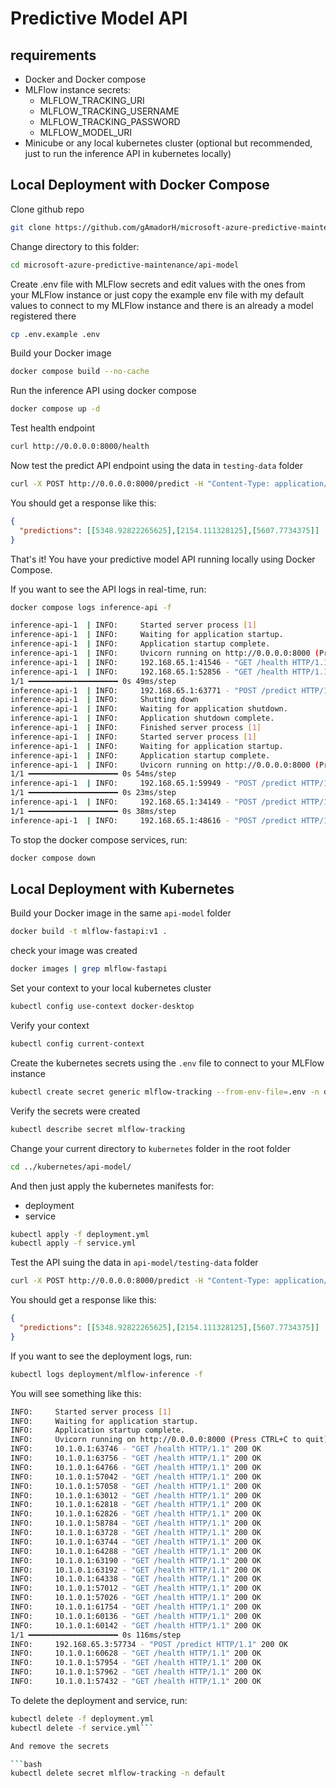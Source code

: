 # Predictive Model API

## requirements

- Docker and Docker compose
- MLFlow instance secrets:
  - MLFLOW_TRACKING_URI
  - MLFLOW_TRACKING_USERNAME
  - MLFLOW_TRACKING_PASSWORD
  - MLFLOW_MODEL_URI
- Minicube or any local kubernetes cluster (optional but recommended, just to run the inference API in kubernetes locally)

## Local Deployment with Docker Compose

Clone github repo

```bash
git clone https://github.com/gAmadorH/microsoft-azure-predictive-maintenance.git
```

Change directory to this folder:

```bash
cd microsoft-azure-predictive-maintenance/api-model
```

Create .env file with MLFlow secrets and edit values with the ones from your MLFlow instance
or just copy the example env file with my default values to connect to my MLFlow instance and there is an already a model registered there

```bash
cp .env.example .env
```

Build your Docker image

```bash
docker compose build --no-cache
 ```

Run the inference API using docker compose

```bash
docker compose up -d
```

Test health endpoint

```bash
curl http://0.0.0.0:8000/health 
```

Now test the predict API endpoint using the data in `testing-data` folder

```bash
curl -X POST http://0.0.0.0:8000/predict -H "Content-Type: application/json" -d @testing-data/dataset01.json
```

You should get a response like this:

```json
{
  "predictions": [[5348.92822265625],[2154.111328125],[5607.7734375]]
}
```

That's it! You have your predictive model API running locally using Docker Compose.

If you want to see the API logs in real-time, run:

```bash
docker compose logs inference-api -f
```

```bash
inference-api-1  | INFO:     Started server process [1]
inference-api-1  | INFO:     Waiting for application startup.
inference-api-1  | INFO:     Application startup complete.
inference-api-1  | INFO:     Uvicorn running on http://0.0.0.0:8000 (Press CTRL+C to quit)
inference-api-1  | INFO:     192.168.65.1:41546 - "GET /health HTTP/1.1" 200 OK
inference-api-1  | INFO:     192.168.65.1:52856 - "GET /health HTTP/1.1" 200 OK
1/1 ━━━━━━━━━━━━━━━━━━━━ 0s 49ms/step
inference-api-1  | INFO:     192.168.65.1:63771 - "POST /predict HTTP/1.1" 200 OK
inference-api-1  | INFO:     Shutting down
inference-api-1  | INFO:     Waiting for application shutdown.
inference-api-1  | INFO:     Application shutdown complete.
inference-api-1  | INFO:     Finished server process [1]
inference-api-1  | INFO:     Started server process [1]
inference-api-1  | INFO:     Waiting for application startup.
inference-api-1  | INFO:     Application startup complete.
inference-api-1  | INFO:     Uvicorn running on http://0.0.0.0:8000 (Press CTRL+C to quit)
1/1 ━━━━━━━━━━━━━━━━━━━━ 0s 54ms/step
inference-api-1  | INFO:     192.168.65.1:59949 - "POST /predict HTTP/1.1" 200 OK
1/1 ━━━━━━━━━━━━━━━━━━━━ 0s 23ms/step
inference-api-1  | INFO:     192.168.65.1:34149 - "POST /predict HTTP/1.1" 200 OK
1/1 ━━━━━━━━━━━━━━━━━━━━ 0s 38ms/step
inference-api-1  | INFO:     192.168.65.1:48616 - "POST /predict HTTP/1.1" 200 OK
```

To stop the docker compose services, run:

```bash
docker compose down
```

## Local Deployment with Kubernetes

Build your Docker image in the same `api-model` folder

```bash
docker build -t mlflow-fastapi:v1 .
```

check your image was created

```bash
docker images | grep mlflow-fastapi
```

Set your context to your local kubernetes cluster

```bash
kubectl config use-context docker-desktop
```

Verify your context

```bash
kubectl config current-context
```

Create the kubernetes secrets using the `.env` file to connect to your MLFlow instance

```bash
kubectl create secret generic mlflow-tracking --from-env-file=.env -n default

```

Verify the secrets were created

```bash
kubectl describe secret mlflow-tracking
```

Change your current directory to `kubernetes` folder in the root folder

```bash
cd ../kubernetes/api-model/
```

And then just apply the kubernetes manifests for:

- deployment
- service

```bash
kubectl apply -f deployment.yml 
kubectl apply -f service.yml
```

Test the API suing the data in `api-model/testing-data` folder

```bash
curl -X POST http://0.0.0.0:8000/predict -H "Content-Type: application/json" -d @../../api-model/testing-data/dataset01.json
```

You should get a response like this:

```json
{
  "predictions": [[5348.92822265625],[2154.111328125],[5607.7734375]]
}
```

If you want to see the deployment logs, run:

```bash
kubectl logs deployment/mlflow-inference -f  
```

You will see something like this:

```bash
INFO:     Started server process [1]
INFO:     Waiting for application startup.
INFO:     Application startup complete.
INFO:     Uvicorn running on http://0.0.0.0:8000 (Press CTRL+C to quit)
INFO:     10.1.0.1:63746 - "GET /health HTTP/1.1" 200 OK
INFO:     10.1.0.1:63756 - "GET /health HTTP/1.1" 200 OK
INFO:     10.1.0.1:64766 - "GET /health HTTP/1.1" 200 OK
INFO:     10.1.0.1:57042 - "GET /health HTTP/1.1" 200 OK
INFO:     10.1.0.1:57058 - "GET /health HTTP/1.1" 200 OK
INFO:     10.1.0.1:63012 - "GET /health HTTP/1.1" 200 OK
INFO:     10.1.0.1:62818 - "GET /health HTTP/1.1" 200 OK
INFO:     10.1.0.1:62826 - "GET /health HTTP/1.1" 200 OK
INFO:     10.1.0.1:58784 - "GET /health HTTP/1.1" 200 OK
INFO:     10.1.0.1:63728 - "GET /health HTTP/1.1" 200 OK
INFO:     10.1.0.1:63744 - "GET /health HTTP/1.1" 200 OK
INFO:     10.1.0.1:64288 - "GET /health HTTP/1.1" 200 OK
INFO:     10.1.0.1:63190 - "GET /health HTTP/1.1" 200 OK
INFO:     10.1.0.1:63192 - "GET /health HTTP/1.1" 200 OK
INFO:     10.1.0.1:64338 - "GET /health HTTP/1.1" 200 OK
INFO:     10.1.0.1:57012 - "GET /health HTTP/1.1" 200 OK
INFO:     10.1.0.1:57026 - "GET /health HTTP/1.1" 200 OK
INFO:     10.1.0.1:61754 - "GET /health HTTP/1.1" 200 OK
INFO:     10.1.0.1:60136 - "GET /health HTTP/1.1" 200 OK
INFO:     10.1.0.1:60142 - "GET /health HTTP/1.1" 200 OK
1/1 ━━━━━━━━━━━━━━━━━━━━ 0s 116ms/step
INFO:     192.168.65.3:57734 - "POST /predict HTTP/1.1" 200 OK
INFO:     10.1.0.1:60628 - "GET /health HTTP/1.1" 200 OK
INFO:     10.1.0.1:57954 - "GET /health HTTP/1.1" 200 OK
INFO:     10.1.0.1:57962 - "GET /health HTTP/1.1" 200 OK
INFO:     10.1.0.1:57432 - "GET /health HTTP/1.1" 200 OK
```

To delete the deployment and service, run:

```bash
kubectl delete -f deployment.yml 
kubectl delete -f service.yml```

And remove the secrets

```bash
kubectl delete secret mlflow-tracking -n default
```
